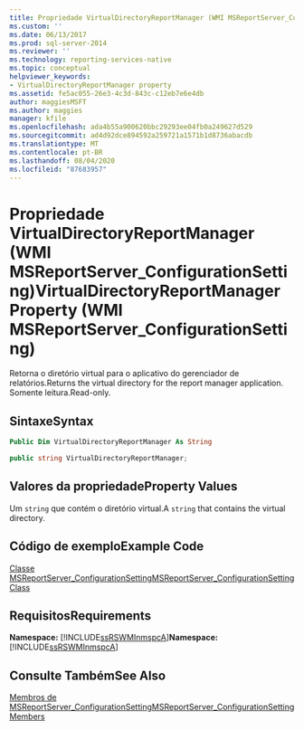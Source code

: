```yaml
---
title: Propriedade VirtualDirectoryReportManager (WMI MSReportServer_ConfigurationSetting) | Microsoft Docs
ms.custom: ''
ms.date: 06/13/2017
ms.prod: sql-server-2014
ms.reviewer: ''
ms.technology: reporting-services-native
ms.topic: conceptual
helpviewer_keywords:
- VirtualDirectoryReportManager property
ms.assetid: fe5ac055-26e3-4c3d-843c-c12eb7e6e4db
author: maggiesMSFT
ms.author: maggies
manager: kfile
ms.openlocfilehash: ada4b55a900620bbc29293ee04fb0a249627d529
ms.sourcegitcommit: ad4d92dce894592a259721a1571b1d8736abacdb
ms.translationtype: MT
ms.contentlocale: pt-BR
ms.lasthandoff: 08/04/2020
ms.locfileid: "87683957"
---
```

# <a name="virtualdirectoryreportmanager-property-wmi-msreportserver_configurationsetting"></a><span data-ttu-id="019b9-102">Propriedade VirtualDirectoryReportManager (WMI MSReportServer_ConfigurationSetting)</span><span class="sxs-lookup"><span data-stu-id="019b9-102">VirtualDirectoryReportManager Property (WMI MSReportServer_ConfigurationSetting)</span></span>
  <span data-ttu-id="019b9-103">Retorna o diretório virtual para o aplicativo do gerenciador de relatórios.</span><span class="sxs-lookup"><span data-stu-id="019b9-103">Returns the virtual directory for the report manager application.</span></span> <span data-ttu-id="019b9-104">Somente leitura.</span><span class="sxs-lookup"><span data-stu-id="019b9-104">Read-only.</span></span>  
  
## <a name="syntax"></a><span data-ttu-id="019b9-105">Sintaxe</span><span class="sxs-lookup"><span data-stu-id="019b9-105">Syntax</span></span>  
  
```vb  
Public Dim VirtualDirectoryReportManager As String  
```  
  
```csharp  
public string VirtualDirectoryReportManager;  
```  
  
## <a name="property-values"></a><span data-ttu-id="019b9-106">Valores da propriedade</span><span class="sxs-lookup"><span data-stu-id="019b9-106">Property Values</span></span>  
 <span data-ttu-id="019b9-107">Um `string` que contém o diretório virtual.</span><span class="sxs-lookup"><span data-stu-id="019b9-107">A `string` that contains the virtual directory.</span></span>  
  
## <a name="example-code"></a><span data-ttu-id="019b9-108">Código de exemplo</span><span class="sxs-lookup"><span data-stu-id="019b9-108">Example Code</span></span>  
 [<span data-ttu-id="019b9-109">Classe MSReportServer_ConfigurationSetting</span><span class="sxs-lookup"><span data-stu-id="019b9-109">MSReportServer_ConfigurationSetting Class</span></span>](msreportserver-configurationsetting-class.md)  
  
## <a name="requirements"></a><span data-ttu-id="019b9-110">Requisitos</span><span class="sxs-lookup"><span data-stu-id="019b9-110">Requirements</span></span>  
 <span data-ttu-id="019b9-111">**Namespace:** [!INCLUDE[ssRSWMInmspcA](../../includes/ssrswminmspca-md.md)]</span><span class="sxs-lookup"><span data-stu-id="019b9-111">**Namespace:** [!INCLUDE[ssRSWMInmspcA](../../includes/ssrswminmspca-md.md)]</span></span>  
  
## <a name="see-also"></a><span data-ttu-id="019b9-112">Consulte Também</span><span class="sxs-lookup"><span data-stu-id="019b9-112">See Also</span></span>  
 [<span data-ttu-id="019b9-113">Membros de MSReportServer_ConfigurationSetting</span><span class="sxs-lookup"><span data-stu-id="019b9-113">MSReportServer_ConfigurationSetting Members</span></span>](msreportserver-configurationsetting-members.md)  
  
  
